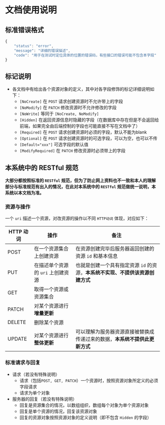 # 文档使用说明
## 标准错误格式
```js
{
    "status": "error",
    "message": "详细的错误描述",
    "code": "用于在测试时定位具体的位置的错误码，有些接口的错误可能不包含本字段"
}
```

## 标记说明
* 各文档中有给出各个资源对象的定义，其中对各字段修饰的标记详细说明如下：
    * `[NoCreate]` 在 `POST` 请求创建资源时不允许带上的字段
    * `[NoModify]` 在 `PATCH` 修改资源时不允许修改的字段
    * `[NoWrite]`  等同于 `[NoCreate, NoModify]`
    * `[Hidden]` 在返回资源信息时隐藏的字段（在数据库中存在但是不会返回给前端，如果完全由后端控制的字段也可能直接不写在文档中了）
    * `[Required]` 在 `POST` 请求创建资源时必须的字段，默认不能为blank
    * `[Optional]` 在 `POST` 请求创建资源时的可选字段，可以为空，也可以不传
    * `[Default="xxx"]` 可选字段的默认值
    * `[ModifyRequired]` 在 `PATCH` 修改资源时必须带上的字段

## 本系统中的 RESTful 规范
**大部分都按照标准的 `RESTful` 规范，但为了防止网上资料也不一致和本人的理解部分与标准规范有出入的情况，在此对本系统中的 `RESTful` 规范做统一说明，本系统以本文档为准。**

### 资源与操作
一个 `uri` 描述一个资源，对改资源的操作以不同 `HTTP动词` 体现，对应如下：

|HTTP 动词|操作|备注|
|-|-|-|
|POST|在一个资源集合上创建资源|在资源创建完毕后服务器返回创建的资源 `id` 和基本信息|
|PUT|在描述单个资源的 `uri` 上创建资源|也就是创建一个具有指定资源 `id` 的资源，**本系统不实现、不提供该资源创建方式**|
|GET|取得一个资源或资源集合||
|PATCH|对某个资源进行**增量更新**||
|DELETE|删除某个资源||
|UPDATE|对某个资源进行**整体更新**|可以理解为服务器资源直接被替换成传递过来的数据，**本系统不提供此更新方式**|

### 标准请求与回复
* 请求（若没有特殊说明）
    * 请求（包括`POST, GET, PATCH`）一个资源时，按照资源对象所定义的必须字段请求
    * 请求为单个对象
* 服务器的回复（若没有特殊说明）
    * 回复是资源集合的情况，以数组组织，数组每个对象为单个资源对象
    * 回复是单个资源的情况，回复该资源对象
    * 回复的资源对象按照资源对象的定义说明（即不包含 `Hidden` 的字段）
